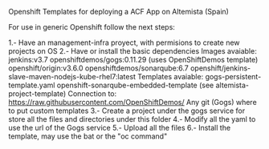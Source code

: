 Openshift Templates for deploying a ACF App on Altemista (Spain)

For use in generic Openshift follow the next steps:

1.- Have an management-infra proyect, with permisions to create new projects on OS
2.- Have or install the basic dependencies
	Images avaiable:
		jenkins:v3.7
		openshiftdemos/gogs:0.11.29 (uses OpenShiftDemos template)
		openshift/origin:v3.6.0
		openshiftdemos/sonarqube:6.7
		openshift/jenkins-slave-maven-nodejs-kube-rhel7:latest
	Templates avaiable:
		gogs-persistent-template.yaml
		openshift-sonarqube-embedded-template (see altemista-project-template)
	Connection to:
		https://raw.githubusercontent.com/OpenShiftDemos/
		Any git (Gogs) where to put custom templates
3.- Create a project under the gogs service for store all the files and directories under this folder
4.- Modify all the yaml to use the url of the Gogs service
5.- Upload all the files
6.- Install the template, may use the bat or the "oc command"
